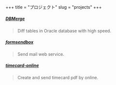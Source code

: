 +++
title = "プロジェクト"
slug = "projects"
+++

##### [DBMerge](https://github.com/vekee/DBMerge)

> Diff tables in Oracle database with high speed.


##### [formsendbox](https://github.com/vekee/formsendbox)

> Send mail web service.


##### [timecard-online](https://github.com/vekee/timecard-online)

> Create and send timecard pdf by online.

